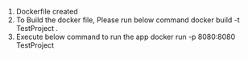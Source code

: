 
1. Dockerfile created 
2. To Build the docker file, Please run below command
   docker build -t TestProject .
3. Execute below command to run the app
   docker run -p 8080:8080 TestProject